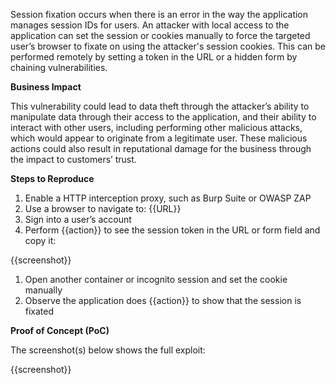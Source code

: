 Session fixation occurs when there is an error in the way the application manages session IDs for users. An attacker with local access to the application can set the session or cookies manually to force the targeted user’s browser to fixate on using the attacker's session cookies. This can be performed remotely by setting a token in the URL or a hidden form by chaining vulnerabilities.

**Business Impact**

This vulnerability could lead to data theft through the attacker’s ability to manipulate data through their access to the application, and their ability to interact with other users, including performing other malicious attacks, which would appear to originate from a legitimate user. These malicious actions could also result in reputational damage for the business through the impact to customers’ trust.

**Steps to Reproduce**

1. Enable a HTTP interception proxy, such as Burp Suite or OWASP ZAP
1. Use a browser to navigate to: {{URL}}
1. Sign into a user’s account
1. Perform {{action}} to see the session token in the URL or form field and copy it:

{{screenshot}}

1. Open another container or incognito session and set the cookie manually
1. Observe the application does {{action}} to show that the session is fixated

**Proof of Concept (PoC)**

The screenshot(s) below shows the full exploit:

{{screenshot}}
